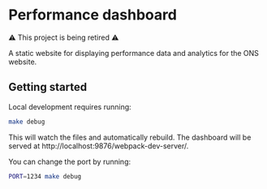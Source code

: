 Performance dashboard
=====================

:warning: This project is being retired :warning:

A static website for displaying performance data and analytics for the ONS website.

Getting started
---------------

Local development requires running:

```bash
make debug
```

This will watch the files and automatically rebuild. The dashboard will be served at http://localhost:9876/webpack-dev-server/.

You can change the port by running:

```bash
PORT=1234 make debug
```
